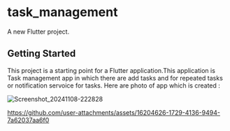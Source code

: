 # task_management

A new Flutter project.

## Getting Started

This project is a starting point for a Flutter application.This application is Task management app in which there are add tasks and for repeated tasks or notification servoice for tasks. 
Here are photo of app which is created :

![Screenshot_20241108-222828](https://github.com/user-attachments/assets/e112fb79-191c-4564-862c-1fa5ca5870b4)


https://github.com/user-attachments/assets/16204626-1729-4136-9494-7a62037aa6f0

